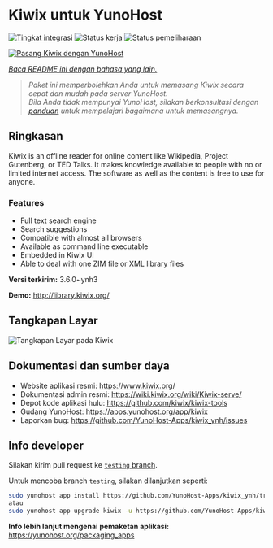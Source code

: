 <!--
N.B.: README ini dibuat secara otomatis oleh <https://github.com/YunoHost/apps/tree/master/tools/readme_generator>
Ini TIDAK boleh diedit dengan tangan.
-->

# Kiwix untuk YunoHost

[![Tingkat integrasi](https://dash.yunohost.org/integration/kiwix.svg)](https://ci-apps.yunohost.org/ci/apps/kiwix/) ![Status kerja](https://ci-apps.yunohost.org/ci/badges/kiwix.status.svg) ![Status pemeliharaan](https://ci-apps.yunohost.org/ci/badges/kiwix.maintain.svg)

[![Pasang Kiwix dengan YunoHost](https://install-app.yunohost.org/install-with-yunohost.svg)](https://install-app.yunohost.org/?app=kiwix)

*[Baca README ini dengan bahasa yang lain.](./ALL_README.md)*

> *Paket ini memperbolehkan Anda untuk memasang Kiwix secara cepat dan mudah pada server YunoHost.*  
> *Bila Anda tidak mempunyai YunoHost, silakan berkonsultasi dengan [panduan](https://yunohost.org/install) untuk mempelajari bagaimana untuk memasangnya.*

## Ringkasan

Kiwix is an offline reader for online content like Wikipedia, Project Gutenberg, or TED Talks. It makes knowledge available to people with no or limited internet access. The software as well as the content is free to use for anyone.

### Features

- Full text search engine
- Search suggestions
- Compatible with almost all browsers
- Available as command line executable
- Embedded in Kiwix UI
- Able to deal with one ZIM file or XML library files


**Versi terkirim:** 3.6.0~ynh3

**Demo:** <http://library.kiwix.org/>

## Tangkapan Layar

![Tangkapan Layar pada Kiwix](./doc/screenshots/screenshot.png)

## Dokumentasi dan sumber daya

- Website aplikasi resmi: <https://www.kiwix.org/>
- Dokumentasi admin resmi: <https://wiki.kiwix.org/wiki/Kiwix-serve/>
- Depot kode aplikasi hulu: <https://github.com/kiwix/kiwix-tools>
- Gudang YunoHost: <https://apps.yunohost.org/app/kiwix>
- Laporkan bug: <https://github.com/YunoHost-Apps/kiwix_ynh/issues>

## Info developer

Silakan kirim pull request ke [`testing` branch](https://github.com/YunoHost-Apps/kiwix_ynh/tree/testing).

Untuk mencoba branch `testing`, silakan dilanjutkan seperti:

```bash
sudo yunohost app install https://github.com/YunoHost-Apps/kiwix_ynh/tree/testing --debug
atau
sudo yunohost app upgrade kiwix -u https://github.com/YunoHost-Apps/kiwix_ynh/tree/testing --debug
```

**Info lebih lanjut mengenai pemaketan aplikasi:** <https://yunohost.org/packaging_apps>
